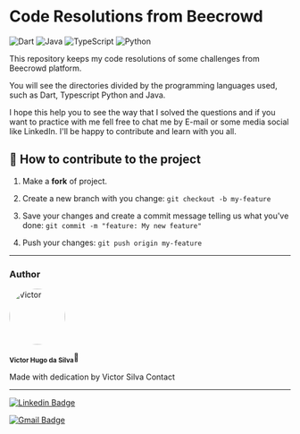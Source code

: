# Code Resolutions from Beecrowd

![Dart](https://img.shields.io/badge/dart-%230175C2.svg?style=for-the-badge&logo=dart&logoColor=white)
![Java](https://img.shields.io/badge/java-%23ED8B00.svg?style=for-the-badge&logo=java&logoColor=white)
![TypeScript](https://img.shields.io/badge/typescript-%23007ACC.svg?style=for-the-badge&logo=typescript&logoColor=white)
![Python](https://img.shields.io/badge/python-3670A0?style=for-the-badge&logo=python&logoColor=ffdd54)

This repository keeps my code resolutions of some challenges from Beecrowd platform.

You will see the directories divided by the programming languages used, such as Dart, Typescript Python and Java.

I hope this help you to see the way that I solved the questions and if you want to practice with me fell free to chat me by E-mail or some media social like LinkedIn. I'll be happy to contribute and learn with you all.

## 💪 How to contribute to the project

1. Make a **fork** of project.

2. Create a new branch with you change: `git checkout -b my-feature`

3. Save your changes and create a commit message telling us what you've done: `git commit -m "feature: My new feature"`

4. Push your changes: `git push origin my-feature`

---

### Author

<img  style="border-radius: 50%;"  src="https://avatars.githubusercontent.com/u/70340221?v=4"  width="100px;"  alt="Victor"/>
  
<sub><b>Victor Hugo da Silva</b></sub>🚀

Made with dedication by Victor Silva
Contact

---

[![Linkedin Badge](https://img.shields.io/badge/-Victor-blue?style=flat-square&logo=Linkedin&logoColor=white&link=https://www.linkedin.com/in/tgmarinho/)](https://www.linkedin.com/in/victor-silva-9485021b2/)

[![Gmail Badge](https://img.shields.io/badge/-victor470hugo@gmail.com-c14438?style=flat-square&logo=Gmail&logoColor=white&link=mailto:tgmarinho@gmail.com)](mailto:victor470hugo@gmail.com)
